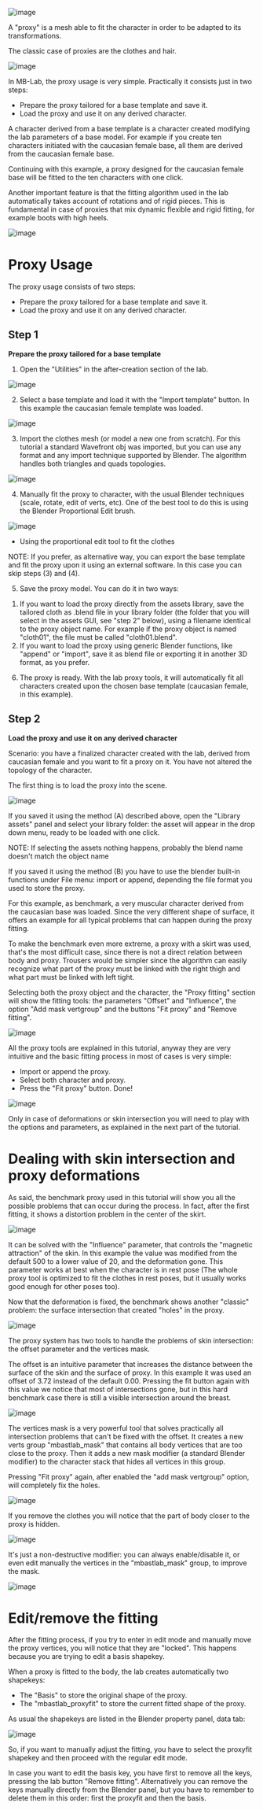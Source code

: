 ![image](images/proxy01.png)

A "proxy" is a mesh able to fit the character in order to be adapted to
its transformations.

The classic case of proxies are the clothes and hair.

![image](images/gallery_160_04.png)

In MB-Lab, the proxy usage is very simple. Practically it consists just
in two steps:

  - Prepare the proxy tailored for a base template and save it.
  - Load the proxy and use it on any derived character.

A character derived from a base template is a character created
modifying the lab parameters of a base model. For example if you create
ten characters initiated with the caucasian female base, all them are
derived from the caucasian female base.

Continuing with this example, a proxy designed for the caucasian female
base will be fitted to the ten characters with one click.

Another important feature is that the fitting algorithm used in the lab
automatically takes account of rotations and of rigid pieces. This is
fundamental in case of proxies that mix dynamic flexible and rigid
fitting, for example boots with high heels.

![image](images/proxy03.png)

# Proxy Usage

The proxy usage consists of two steps:

  - Prepare the proxy tailored for a base template and save it.
  - Load the proxy and use it on any derived character.

## Step 1

**Prepare the proxy tailored for a base template**

1.  Open the "Utilities" in the after-creation section of the lab.

![image](images/proxy15.png)

2.  Select a base template and load it with the "Import template"
    button. In this example the caucasian female template was loaded.

![image](images/proxy16.png)

3.  Import the clothes mesh (or model a new one from scratch). For this
    tutorial a standard Wavefront obj was imported, but you can use any
    format and any import technique supported by Blender. The algorithm
    handles both triangles and quads topologies.

![image](images/proxy18.png)

4.  Manually fit the proxy to character, with the usual Blender
    techniques (scale, rotate, edit of verts, etc). One of the best tool
    to do this is using the Blender Proportional Edit brush.

![image](images/proxy19.png)

  - Using the proportional edit tool to fit the clothes

NOTE: If you prefer, as alternative way, you can export the base
template and fit the proxy upon it using an external software. In this
case you can skip steps (3) and (4).

5.  Save the proxy model. You can do it in two ways:

<!-- end list -->

1)  If you want to load the proxy directly from the assets library, save
    the tailored cloth as .blend file in your library folder (the folder
    that you will select in the assets GUI, see "step 2" below), using a
    filename identical to the proxy object name. For example if the
    proxy object is named "cloth01", the file must be called
    "cloth01.blend".
2)  If you want to load the proxy using generic Blender functions, like
    "append" or "import", save it as blend file or exporting it in
    another 3D format, as you prefer.

<!-- end list -->

6.  The proxy is ready. With the lab proxy tools, it will automatically
    fit all characters created upon the chosen base template (caucasian
    female, in this example).

## Step 2

**Load the proxy and use it on any derived character**

Scenario: you have a finalized character created with the lab, derived
from caucasian female and you want to fit a proxy on it. You have not
altered the topology of the character.

The first thing is to load the proxy into the scene.

![image](images/proxy29.png)

If you saved it using the method (A) described above, open the "Library
assets" panel and select your library folder: the asset will appear in
the drop down menu, ready to be loaded with one click.

NOTE: If selecting the assets nothing happens, probably the blend name
doesn't match the object name

If you saved it using the method (B) you have to use the blender
built-in functions under File menu: import or append, depending the file
format you used to store the proxy.

For this example, as benchmark, a very muscular character derived from
the caucasian base was loaded. Since the very different shape of
surface, it offers an example for all typical problems that can happen
during the proxy fitting.

To make the benchmark even more extreme, a proxy with a skirt was used,
that's the most difficult case, since there is not a direct relation
between body and proxy. Trousers would be simpler since the algorithm
can easily recognize what part of the proxy must be linked with the
right thigh and what part must be linked with left tight.

Selecting both the proxy object and the character, the "Proxy fitting"
section will show the fitting tools: the parameters "Offset" and
"Influence", the option "Add mask vertgroup" and the buttons "Fit proxy"
and "Remove fitting".

![image](images/proxy14.png)

All the proxy tools are explained in this tutorial, anyway they are very
intuitive and the basic fitting process in most of cases is very simple:

  - Import or append the proxy.
  - Select both character and proxy.
  - Press the "Fit proxy" button. Done\!

![image](images/proxy20.png)

Only in case of deformations or skin intersection you will need to play
with the options and parameters, as explained in the next part of the
tutorial.

# Dealing with skin intersection and proxy deformations

As said, the benchmark proxy used in this tutorial will show you all the
possible problems that can occur during the process. In fact, after the
first fitting, it shows a distortion problem in the center of the skirt.

![image](images/proxy21.png)

It can be solved with the "Influence" parameter, that controls the
"magnetic attraction" of the skin. In this example the value was
modified from the default 500 to a lower value of 20, and the
deformation gone. This parameter works at best when the character is in
rest pose (The whole proxy tool is optimized to fit the clothes in rest
poses, but it usually works good enough for other poses too).

Now that the deformation is fixed, the benchmark shows another "classic"
problem: the surface intersection that created "holes" in the proxy.

![image](images/proxy22.png)

The proxy system has two tools to handle the problems of skin
intersection: the offset parameter and the vertices mask.

The offset is an intuitive parameter that increases the distance between
the surface of the skin and the surface of proxy. In this example it was
used an offset of 3.72 instead of the default 0.00. Pressing the fit
button again with this value we notice that most of intersections gone,
but in this hard benchmark case there is still a visible intersection
around the breast.

![image](images/proxy24.png)

The vertices mask is a very powerful tool that solves practically all
intersection problems that can't be fixed with the offset. It creates a
new verts group "mbastlab\_mask" that contains all body vertices that
are too close to the proxy. Then it adds a new mask modifier (a standard
Blender modifier) to the character stack that hides all vertices in this
group.

Pressing "Fit proxy" again, after enabled the "add mask vertgroup"
option, will completely fix the holes.

![image](images/proxy25.png)

If you remove the clothes you will notice that the part of body closer
to the proxy is hidden.

![image](images/proxy26.png)

It's just a non-destructive modifier: you can always enable/disable it,
or even edit manually the vertices in the "mbastlab\_mask" group, to
improve the mask.

![image](images/proxy27.png)

# Edit/remove the fitting

After the fitting process, if you try to enter in edit mode and manually
move the proxy vertices, you will notice that they are "locked". This
happens because you are trying to edit a basis shapekey.

When a proxy is fitted to the body, the lab creates automatically two
shapekeys:

  - The "Basis" to store the original shape of the proxy.
  - The "mbastlab\_proxyfit" to store the current fitted shape of the
    proxy.

As usual the shapekeys are listed in the Blender property panel, data
tab:

![image](images/proxy28.png)

So, if you want to manually adjust the fitting, you have to select the
proxyfit shapekey and then proceed with the regular edit mode.

In case you want to edit the basis key, you have first to remove all the
keys, pressing the lab button "Remove fitting". Alternatively you can
remove the keys manually directly from the Blender panel, but you have
to remember to delete them in this order: first the proxyfit and then
the basis.
